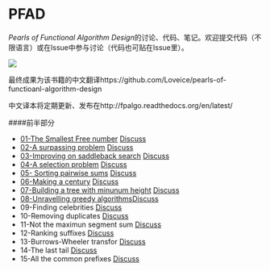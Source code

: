 PFAD
====

*Pearls of Functional Algorithm Design*的讨论、代码、笔记。欢迎提交代码（不限语言）或在Issue中参与讨论（代码也可贴在Issue里）。

<img src="http://fpalgo.readthedocs.org/en/latest/_images/cover.jpg"/>

最终成果为该书籍的中文翻译https://github.com/Loveice/pearls-of-functioanl-algorithm-design

中文译本将定期更新、发布在http://fpalgo.readthedocs.org/en/latest/


####前半部分
+ [01-The Smallest Free number](https://github.com/Loveice/PFAD/blob/master/ch1/ch1.md) [Discuss](https://github.com/Loveice/PFAD/issues/1)
+ [02-A surpassing problem](https://github.com/Loveice/PFAD/blob/master/ch2/ch2.md) [Discuss](https://github.com/Loveice/PFAD/issues/2)
+ [03-Improving on saddleback search](https://github.com/Loveice/PFAD/blob/master/ch3/ch3.md) [Discuss](https://github.com/Loveice/PFAD/issues/3)
+ [04-A selection problem](https://github.com/Loveice/PFAD/blob/master/ch4/ch4.md) [Discuss](https://github.com/Loveice/PFAD/issues/4)
+ [05- Sorting pairwise sums](https://github.com/Loveice/PFAD/blob/master/ch5/ch5.md) [Discuss](https://github.com/Loveice/PFAD/issues/5)
+ [06-Making a century](https://github.com/Loveice/PFAD/blob/master/ch6/ch6.md) [Discuss](https://github.com/Loveice/PFAD/issues/6)
+ [07-Building a tree with minunum height](https://github.com/Loveice/PFAD/blob/master/ch7/ch7.md) [Discuss](https://github.com/Loveice/PFAD/issues/7)
+ [08-Unravelling greedy algorithms](https://github.com/Loveice/PFAD/blob/master/ch8/ch8.md)[Discuss](https://github.com/Loveice/PFAD/issues/8)
+ 09-Finding celebrities [Discuss](https://github.com/Loveice/PFAD/issues/9)
+ 10-Removing duplicates [Discuss](https://github.com/Loveice/PFAD/issues/10)
+ 11-Not the maximun segment sum [Discuss](https://github.com/Loveice/PFAD/issues/11)
+ 12-Ranking suffixes [Discuss](https://github.com/Loveice/PFAD/issues/12)
+ 13-Burrows-Wheeler transfor [Discuss](https://github.com/Loveice/PFAD/issues/13)
+ 14-The last tail [Discuss](https://github.com/Loveice/PFAD/issues/14)
+ 15-All the common prefixes [Discuss](https://github.com/Loveice/PFAD/issues/15)

